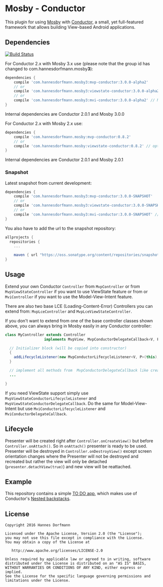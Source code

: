 # Mosby - Conductor
This plugin for using [Mosby](https://github.com/sockeqwe/mosby) with [Conductor](https://github.com/bluelinelabs/Conductor), a small, yet full-featured framework that allows building View-based Android applications.


## Dependencies
[![Build Status](https://travis-ci.org/sockeqwe/mosby-conductor.svg?branch=master)](https://travis-ci.org/sockeqwe/mosby-conductor)


For Conductor 2.x with Mosby 3.x use (please note that the group id has changed to com.hannesdorfmann.mosby**3**):
```groovy
dependencies {
    compile 'com.hannesdorfmann.mosby3:mvp-conductor:3.0.0-alpha2'
    // or
    compile 'com.hannesdorfmann.mosby3:viewstate-conductor:3.0.0-alpha2' // optional viewstate feature
    // or
    compile 'com.hannesdorfmann.mosby3:mvi-conductor:3.0.0-alpha2' // Model-VIew-Intent
}
```
Internal dependencies are Conductor 2.0.1 and Mosby 3.0.0


For Conductor 2.x with Mosby 2.x use:
```groovy
dependencies {
    compile 'com.hannesdorfmann.mosby:mvp-conductor:0.8.2'
    // or
    compile 'com.hannesdorfmann.mosby:viewstate-conductor:0.8.2' // optional viewstate feature
}
```
Internal dependencies are Conductor 2.0.1 and Mosby 2.0.1

### Snapshot
Latest snapshot from current development:

```groovy
dependencies {
    compile 'com.hannesdorfmann.mosby3:mvp-conductor:3.0.0-SNAPSHOT'
    // or
    compile 'com.hannesdorfmann.mosby3:viewstate-conductor:3.0.0-SNAPSHOT' // optional viewstate feature
    // or
    compile 'com.hannesdorfmann.mosby3:mvi-conductor:3.0.0-SNAPSHOT' // Model-VIew-Intent
}
```

You also have to add the url to the snapshot repository:
```gradle
allprojects {
  repositories {
    ...

    maven { url "https://oss.sonatype.org/content/repositories/snapshots/" }
}
```

## Usage
Extend your own Conductor `Controller` from `MvpController` or from `MvpViewStateController` if you want to use ViewState feature or from  or `MviController` if you want to use the Model-View-Intent feature.

There are also two base LCE (Loading-Content-Error) Controllers you can extend from: `MvpLceController` and `MvpLceViewStateController`.

If you don't want to extend from one of the base controller classes shown above, you can always bring in Mosby easily in any Conductor controller:

```java
class MyController extends Controller
                  implements MvpView, MvpConductorDelegateCallback<V, P> {

  // Initializer block (will be copied into constructor)
  {
    addLifecycleListener(new MvpConductorLifecycleListener<V, P>(this);
  }

  // implement all methods from  MvpConductorDelegateCallback like createPresenter() etc.
  ...

}
```
If you need ViewState support simply use `MvpViewStateConductorLifecycleListener` and `MvpViewStateConductorDelegateCallback`.
Do the same for  Model-View-Intent but  use `MviConductorLifecycleListener` and `MviConductorDelegateCallback`.

## Lifecycle
Presenter will be created right after `Controller.onCreateView()` but before `Controller.onAttach()`. So in `onAttach()` presenter is ready to be used.
Presenter will be destroyed in `Controller.onDestroyView()` except screen orientation changes where the Presenter will not be destroyed and recreated but rather the view will only be detached (`presenter.detachView(true)`) and new view will be reattached.

## Example
This repository contains a simple [TO DO app](https://github.com/sockeqwe/mosby-conductor/tree/master/app), which makes use of Conductor's [Nested backstacks](https://github.com/bluelinelabs/Conductor/issues/27).

## License

```
Copyright 2016 Hannes Dorfmann

Licensed under the Apache License, Version 2.0 (the "License");
you may not use this file except in compliance with the License.
You may obtain a copy of the License at

   http://www.apache.org/licenses/LICENSE-2.0

Unless required by applicable law or agreed to in writing, software
distributed under the License is distributed on an "AS IS" BASIS,
WITHOUT WARRANTIES OR CONDITIONS OF ANY KIND, either express or implied.
See the License for the specific language governing permissions and
limitations under the License.
```
